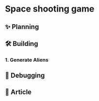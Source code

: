 # Space shooting game

## ✨ Planning



## 🛠️ Building 
### 1. Generate Aliens









 

## 👾 Debugging


## 📖 Article


